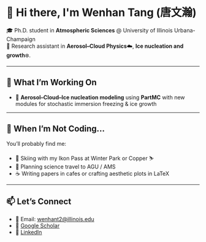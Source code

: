 # 👋 Hi there, I'm Wenhan Tang (唐文瀚)

🎓 Ph.D. student in **Atmospheric Sciences** @ University of Illinois Urbana-Champaign  
🔬 Research assistant in **Aerosol–Cloud Physics**☁️,  **Ice nucleation and growth**❄️.

---

## 🚀 What I’m Working On

- 🧊 **Aerosol–Cloud–Ice nucleation modeling** using **PartMC** with new modules for stochastic immersion freezing & ice growth  
---

## 🧘 When I’m Not Coding...

You’ll probably find me:

- 🎿 Skiing with my Ikon Pass at Winter Park or Copper ⛷️  
- 🧭 Planning science travel to AGU / AMS
- ☕ Writing papers in cafes or crafting aesthetic plots in LaTeX  

---

## 📫 Let’s Connect

- 📮 Email: [wenhant2@illinois.edu](mailto:wenhant2@illinois.edu)  
- 🔬 [Google Scholar](https://scholar.google.com/citations?user=tf5CCXEAAAAJ&hl)
- 💼 [LinkedIn](https://www.linkedin.com/in/wenhan-tang-a88492252/) 
